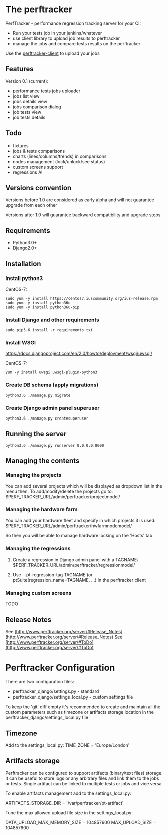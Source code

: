 # The perftracker

PerfTracker - performance regression tracking server for your CI:
- Run your tests job in your jenkins/whatever
- use client library to upload job results to perftracker
- manage the jobs and compare tests results on the perftracker

Use the [perftracker-client](https://github.com/perfguru87/perftracker-client) to upload your jobs

## Features
Version 0.1 (current):
- performance tests jobs uploader
- jobs list view
- jobs details view
- jobs comparison dialog
- job tests view
- job tests details

## Todo
- fixtures
- jobs & tests comparisons
- charts (lines/columns/trends) in comparisons
- nodes management (lock/unlock/see status)
- custom screens support
- regressions AI

## Versions convention
Versions before 1.0 are considered as early alpha and will not guarantee upgrade from each other

Versions after 1.0 will guarantee backward compatibility and upgrade steps

## Requirements

- Python3.0+
- Django2.0+

## Installation
### Install python3

CentOS-7:
```
sudo yum -y install https://centos7.iuscommunity.org/ius-release.rpm
sudo yum -y install python36u
sudo yum -y install python36u-pip
```

### Install Django and other requirements

```
sudo pip3.6 install -r requirements.txt
```

### Install WSGI

https://docs.djangoproject.com/en/2.0/howto/deployment/wsgi/uwsgi/

CentOS-7:
```
yum -y install uwsgi uwsgi-plugin-python3
```

### Create DB schema (apply migrations)
```
python3.6 ./manage.py migrate
```

### Create Django admin panel superuser

```
python3.6 ./manage.py createsuperuser
```

## Running the server

```
python3.6 ./manage.py runserver 0.0.0.0:8000
```

## Managing the contents

### Managing the projects

You can add several projects which will be displayed as dropdown list in the menu then. To add/modify/delete the projects go to:
$PERF_TRACKER_URL/admin/perftracker/projectmodel/

### Managing the hardware farm

You can add your hardware fleet and specify in which projects it is used:
$PERF_TRACKER_URL/admin/perftracker/hwfarmnodemodel/

So then you will be able to manage hardware locking on the 'Hosts' tab

### Managing the regressions

1. Create a regression in Django admin panel with a TAGNAME:
$PERF_TRACKER_URL/admin/perftracker/regressionmodel/

2. Use --pt-regression-tag TAGNAME (or ptSuite(regression_name=TAGNAME, ...) in the perftracker client

### Managing custom screens

TODO

## Release Notes

See [http://www.perftracker.org/server/#Release_Notes](http://www.perftracker.org/server/#Release_Notes)
See [http://www.perftracker.org/server/#ToDo](http://www.perftracker.org/server/#ToDo)

# Perftracker Configuration

There are two configuration files:
- perftracker_django/settings.py - standard
- perftracker_django/settings_local.py - custom settings file

To keep the 'git' diff empty it's recommended to create and maintain all the custom parameters such as timezone
or artifacts storage location in the perftracker_django/settings_local.py file

## Timezone

Add to the settings_local.py:
TIME_ZONE = 'Europe/London'

## Artifacts storage

Perftracker can be configured to support artifacts (binary/text files) storage. It can be useful to store
logs or any arbitrary files and link them to the jobs or tests. Single artifact can be linked to multiple
tests or jobs and vice versa

To enable artifacts management add to the settings_local.py:

 ARTIFACTS_STORAGE_DIR = '/var/perftracker/pt-artifact'

Tune the max allowed upload file size in the settings_local.py:

 DATA_UPLOAD_MAX_MEMORY_SIZE = 104857600
 MAX_UPLOAD_SIZE = 104857600
